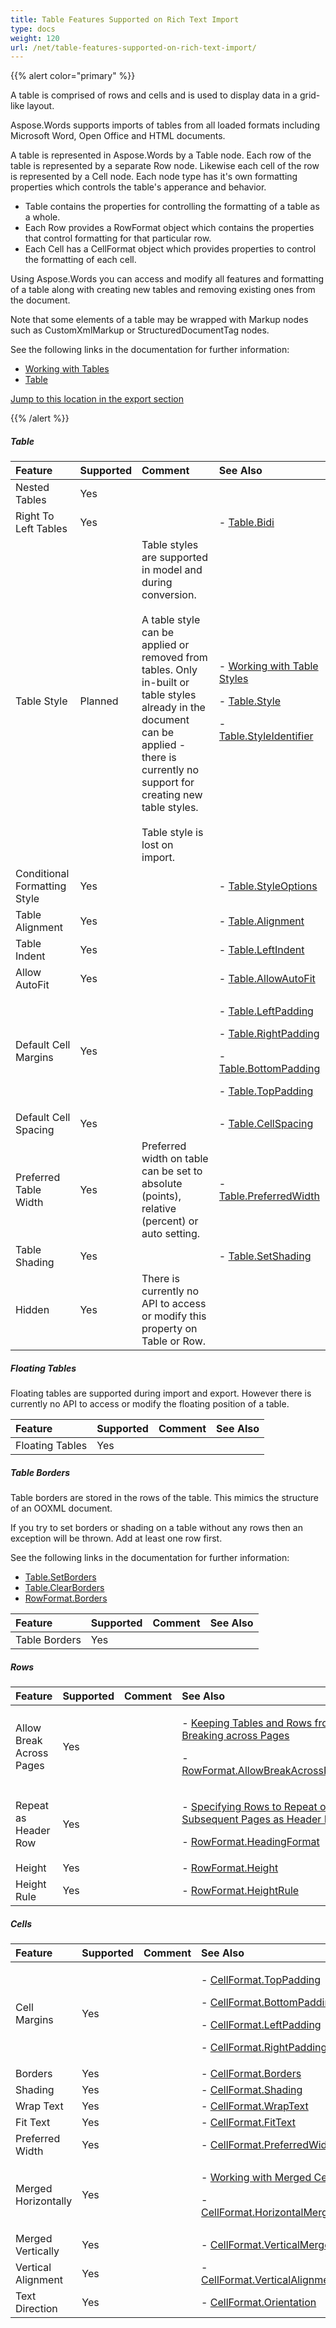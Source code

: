 ```yaml
---
title: Table Features Supported on Rich Text Import
type: docs
weight: 120
url: /net/table-features-supported-on-rich-text-import/
---
```


{{% alert color="primary" %}} 

A table is comprised of rows and cells and is used to display data in a grid-like layout.

Aspose.Words supports imports of tables from all loaded formats including Microsoft Word, Open Office and HTML documents.

A table is represented in Aspose.Words by a Table node. Each row of the table is represented by a separate Row node. Likewise each cell of the row is represented by a Cell node. Each node type has it's own formatting properties which controls the table's apperance and behavior.

- Table contains the properties for controlling the formatting of a table as a whole.
- Each Row provides a RowFormat object which contains the properties that control formatting for that particular row.
- Each Cell has a CellFormat object which provides properties to control the formatting of each cell.

Using Aspose.Words you can access and modify all features and formatting of a table along with creating new tables and removing existing ones from the document.

Note that some elements of a table may be wrapped with Markup nodes such as CustomXmlMarkup or StructuredDocumentTag nodes.

See the following links in the documentation for further information:

- [Working with Tables](/words/net/working-with-tables/)
- [Table](https://apireference.aspose.com/words/net/aspose.words.tables/table/properties/html)

[Jump to this location in the export section](/words/net/table-features-supported-on-rich-text-export/)

{{% /alert %}} 

##### **Table**

|**Feature**|**Supported**|**Comment**|**See Also**|
| :- | :- | :- | :- |
|Nested Tables |Yes | | |
|Right To Left Tables |Yes | |- [Table.Bidi](https://apireference.aspose.com/words/net/aspose.words.tables/table/properties/bidi)|
|Table Style |Planned |Table styles are supported in model and during conversion. <br><br>A table style can be applied or removed from tables. Only in-built or table styles already in the document can be applied - there is currently no support for creating new table styles. <br><br>Table style is lost on import. |<p>- [Working with Table Styles](https://docs.aspose.com/words/net/working-with-tablestyle/) </p><p>- [Table.Style](https://apireference.aspose.com/words/net/aspose.words.tables/table/properties/style) </p><p>- [Table.StyleIdentifier](https://apireference.aspose.com/words/net/aspose.words.tables/table/properties/styleidentifier)</p>|
|Conditional Formatting Style |Yes | |- [Table.StyleOptions](https://apireference.aspose.com/words/net/aspose.words.tables/table/properties/styleoptions)|
|Table Alignment |Yes | |- [Table.Alignment](https://apireference.aspose.com/words/net/aspose.words.tables/table/properties/alignment)|
|Table Indent |Yes | |- [Table.LeftIndent](https://apireference.aspose.com/words/net/aspose.words.tables/table/properties/leftindent)|
|Allow AutoFit |Yes | |- [Table.AllowAutoFit](https://apireference.aspose.com/words/net/aspose.words.tables/table/properties/allowautofit)|
|Default Cell Margins |Yes | |<p>- [Table.LeftPadding](https://apireference.aspose.com/words/net/aspose.words.tables/table/properties/leftpadding) </p><p>- [Table.RightPadding](https://apireference.aspose.com/words/net/aspose.words.tables/table/properties/rightpadding) </p><p>- [Table.BottomPadding](https://apireference.aspose.com/words/net/aspose.words.tables/table/properties/bottompadding) </p><p>- [Table.TopPadding](https://apireference.aspose.com/words/net/aspose.words.tables/table/properties/toppadding)</p>|
|Default Cell Spacing |Yes | |- [Table.CellSpacing](https://apireference.aspose.com/words/net/aspose.words.tables/table/properties/cellspacing)|
|Preferred Table Width |Yes |Preferred width on table can be set to absolute (points), relative (percent) or auto setting. |- [Table.PreferredWidth](https://apireference.aspose.com/words/net/aspose.words.tables/table/properties/preferredwidth)|
|Table Shading |Yes | |- [Table.SetShading](https://apireference.aspose.com/words/net/aspose.words.tables/table/properties/setshading)|
|Hidden |Yes |There is currently no API to access or modify this property on Table or Row. | |

##### **Floating Tables**

Floating tables are supported during import and export. However there is currently no API to access or modify the floating position of a table.

|**Feature**|**Supported**|**Comment**|**See Also**|
| :- | :- | :- | :- |
|Floating Tables |Yes | | |

##### **Table Borders**

Table borders are stored in the rows of the table. This mimics the structure of an OOXML document.

If you try to set borders or shading on a table without any rows then an exception will be thrown. Add at least one row first.

See the following links in the documentation for further information:

- [Table.SetBorders](https://apireference.aspose.com/words/net/aspose.words.tables/table/properties/setborders)
- [Table.ClearBorders](https://apireference.aspose.com/words/net/aspose.words.tables/table/properties/clearborders)
- [RowFormat.Borders](https://apireference.aspose.com/words/net/aspose.words.tables/rowformat/properties/borders)

|**Feature**|**Supported**|**Comment**|**See Also**|
| :- | :- | :- | :- |
|Table Borders |Yes | | |

##### **Rows**

|**Feature**|**Supported**|**Comment**|**See Also**|
| :- | :- | :- | :- |
|Allow Break Across Pages |Yes | |<p>- [Keeping Tables and Rows from Breaking across Pages](https://docs.aspose.com/words/net/working-with-columns-and-rows/#keeping-tables-and-rows-from-breaking-across-pages) </p><p>- [RowFormat.AllowBreakAcrossPages](https://apireference.aspose.com/words/net/aspose.words.tables/rowformat/properties/allowbreakacrosspages)</p>|
|Repeat as Header Row |Yes | |<p>- [Specifying Rows to Repeat on Subsequent Pages as Header Rows](https://docs.aspose.com/words/net/working-with-columns-and-rows/#specifying-rows-to-repeat-on-subsequent-pages-as-header-rows) </p><p>- [RowFormat.HeadingFormat](https://apireference.aspose.com/words/net/aspose.words.tables/rowformat/properties/headingformat)</p>|
|Height |Yes | |- [RowFormat.Height](https://apireference.aspose.com/words/net/aspose.words.tables/rowformat/properties/height)|
|Height Rule |Yes | |- [RowFormat.HeightRule](https://apireference.aspose.com/words/net/aspose.words.tables/rowformat/properties/heightrule)|

##### **Cells**

|**Feature**|**Supported**|**Comment**|**See Also**|
| :- | :- | :- | :- |
|Cell Margins |Yes | |<p>- [CellFormat.TopPadding](https://apireference.aspose.com/words/net/aspose.words.tables/cellformat/properties/toppadding) </p><p>- [CellFormat.BottomPadding](https://apireference.aspose.com/words/net/aspose.words.tables/cellformat/properties/bottompadding) </p><p>- [CellFormat.LeftPadding](https://apireference.aspose.com/words/net/aspose.words.tables/cellformat/properties/leftpadding) </p><p>- [CellFormat.RightPadding](https://apireference.aspose.com/words/net/aspose.words.tables/cellformat/properties/rightpadding)</p>|
|Borders |Yes | |- [CellFormat.Borders](https://apireference.aspose.com/words/net/aspose.words.tables/cellformat/properties/borders)|
|Shading |Yes | |- [CellFormat.Shading](https://apireference.aspose.com/words/net/aspose.words.tables/cellformat/properties/shading)|
|Wrap Text |Yes | |- [CellFormat.WrapText](https://apireference.aspose.com/words/net/aspose.words.tables/cellformat/properties/wraptext)|
|Fit Text |Yes | |- [CellFormat.FitText](https://apireference.aspose.com/words/net/aspose.words.tables/cellformat/properties/fittext)|
|Preferred Width |Yes | |- [CellFormat.PreferredWidth](https://apireference.aspose.com/words/net/aspose.words.tables/cellformat/properties/preferredwidth)|
|Merged Horizontally |Yes | |<p>- [Working with Merged Cells](https://docs.aspose.com/words/net/working-with-columns-and-rows/#working-with-merged-cells) </p><p>- [CellFormat.HorizontalMerge](https://apireference.aspose.com/words/net/aspose.words.tables/cellformat/properties/horizontalmerge)</p>|
|Merged Vertically |Yes | |- [CellFormat.VerticalMerge](https://apireference.aspose.com/words/net/aspose.words.tables/cellformat/properties/verticalmerge)|
|Vertical Alignment |Yes | |- [CellFormat.VerticalAlignment](https://apireference.aspose.com/words/net/aspose.words.tables/cellformat/properties/verticalalignment)|
|Text Direction |Yes | |- [CellFormat.Orientation](https://apireference.aspose.com/words/net/aspose.words.tables/cellformat/properties/orientation)|

